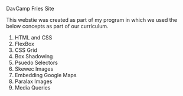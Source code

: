 DavCamp Fries Site

This webstie was created as part of my program in which we used the below concepts as part of our curriculum.

1) HTML and CSS
2) FlexBox
3) CSS Grid
4) Box Shadowing
5) Psuedo Selectors
6) Skewec Images
7) Embedding Google Maps
8) Paralax Images 
9) Media Queries